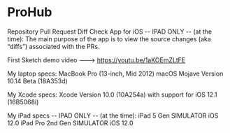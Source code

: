 # ProHub

Repository Pull Request Diff Check App for iOS -- IPAD ONLY -- (at the time):
The main purpose of the app is to view the source changes (aka “diffs”) associated with the PRs.

First Sketch demo video ---> https://youtu.be/1aKOEmZLtFE

My laptop specs:
MacBook Pro (13-inch, Mid 2012) macOS Mojave Version 10.14 Beta (18A353d)

My Xcode specs:
Xcode Version 10.0 (10A254a) with support for iOS 12.1 (16B5068i)

My iPad specs -- IPAD ONLY -- (at the time):
iPad 5 Gen SIMULATOR iOS 12.0
iPad Pro 2nd Gen SIMULATOR iOS 12.0
